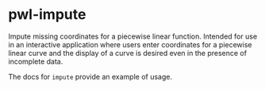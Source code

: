 # pwl-impute

Impute missing coordinates for a piecewise linear function. Intended for use in
an interactive application where users enter coordinates for a piecewise linear
curve and the display of a curve is desired even in the presence of incomplete
data.

The docs for `impute` provide an example of usage.